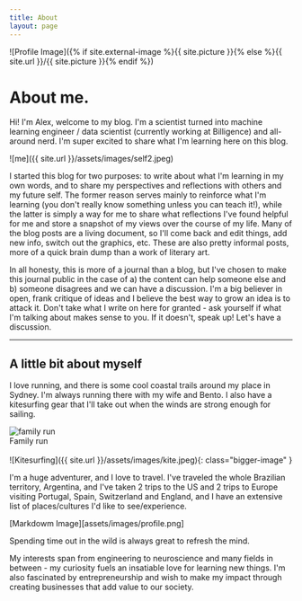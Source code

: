 ```yaml
---
title: About
layout: page
---
```

![Profile Image]({% if site.external-image %}{{ site.picture }}{% else %}{{ site.url }}/{{ site.picture }}{% endif %})

<h1>About me.</h1>

<p>Hi! I'm Alex, welcome to my blog. I'm a scientist turned into machine learning engineer / data scientist (currently working at Billigence) and all-around nerd. I'm super excited to share what I'm learning here on this blog.</p>

![me]({{ site.url }}/assets/images/self2.jpeg)

<p>I started this blog for two purposes: to write about what I'm learning in my own words, and to share my perspectives and reflections with others and my future self. The former reason serves mainly to reinforce what I'm learning (you don't really know something unless you can teach it!), while the latter is simply a way for me to share what reflections I've found helpful for me and store a snapshot of my views over the course of my life. Many of the blog posts are a living document, so I'll come back and edit things, add new info, switch out the graphics, etc. These are also pretty informal posts, more of a quick brain dump than a work of literary art.</p>

<p>In all honesty, this is more of a journal than a blog, but I've chosen to make this journal public in the case of a) the content can help someone else and b) someone disagrees and we can have a discussion. I'm a big believer in open, frank critique of ideas and I believe the best way to grow an idea is to attack it. Don't take what I write on here for granted - ask yourself if what I'm talking about makes sense to you. If it doesn't, speak up! Let's have a discussion.</p>

---

<h2>A little bit about myself</h2>

<p>I love running, and there is some cool coastal trails around my place in Sydney. I'm always running there with my wife and Bento. I also have a kitesurfing gear that I'll take out when the winds are strong enough for sailing.</p>

<img class="image" src="{{ site.url }}/assets/images/family_run.jpeg" alt="family run">
<figcaption class="caption">Family run</figcaption>

<br>
<div>
	![Kitesurfing]({{ site.url }}/assets/images/kite.jpeg){: class="bigger-image" } 
</div>
<!-- ![Kitesurfing]({{ site.url }}/assets/images/kite.jpeg){: class="bigger-image" } -->

<p>I'm a huge adventurer, and I love to travel. I've traveled the whole Brazilian territory, Argentina, and I've taken 2 trips to the US and 2 trips to Europe visiting Portugal, Spain, Switzerland and England, and I have an extensive list of places/cultures I'd like to see/experience.</p>

[Markdowm Image][assets/images/profile.png]
<figcaption class="caption">Spending time out in the wild is always great to refresh the mind.</figcaption>

<p>My interests span from engineering to neuroscience and many fields in between - my curiosity fuels an insatiable love for learning new things. I'm also fascinated by entrepreneurship and wish to make my impact through creating businesses that add value to our society.</p>
